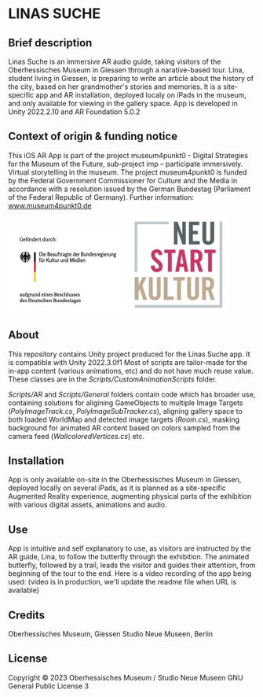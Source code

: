 # LINAS SUCHE

## Brief description

Linas Suche is an immersive AR audio guide, taking visitors of the Oberhessisches Museum in Giessen through a narative-based tour. 
Lina, student living in Giessen, is preparing to write an article about the history of the city, based on her grandmother's stories and memories.
It is a site-specific app and AR installation, deployed localy on iPads in the museum, and only available for viewing in the gallery space. 
App is developed in Unity 2022.2.10 and AR Foundation 5.0.2 

## Context of origin & funding notice

This iOS AR App is part of the project museum4punkt0 - Digital Strategies for the  Museum of the Future, sub-project imp – participate immersively. Virtual storytelling in the museum. The project museum4punkt0 is funded by the Federal Government  Commissioner for Culture and the 
Media in accordance with a resolution issued by the German Bundestag (Parliament of the  Federal Republic of Germany). Further information: www.museum4punkt0.de 

![BKM-Logo](https://github.com/museum4punkt0/Object-by-Object/blob/77bba25aa5a7f9948d4fd6f0b59f5bfb56ae89e2/04%20Logos/BKM_Fz_2017_Web_de.gif)
![NeustartKultur](https://github.com/museum4punkt0/Object-by-Object/blob/22f4e86d4d213c87afdba45454bf62f4253cada1/04%20Logos/BKM_Neustart_Kultur_Wortmarke_pos_RGB_RZ_web.jpg)

## About

This repository contains Unity project produced for the Linas Suche app. It is compatible with Unity 2022.3.0f1
Most of scripts are tailor-made for the in-app content (various animations, etc) and do not have much reuse value. These classes are in the *Scripts/CustomAnimationScripts* folder. 

*Scripts/AR* and *Scripts/General* folders contain code which has broader use, containing solutions for aligining GameObjects to multiple Image Targets (*PolyImageTrack.cs*, *PolyImageSubTracker.cs*), aligning gallery space to both loaded WorldMap and detected image targets (*Room.cs*), masking background for animated AR content based on colors sampled from the camera feed (*WallcoloredVertices.cs*) etc.

## Installation 

App is only available on-site in the Oberhessisches Museum in Giessen, deployed locally on several iPads, as it is planned as a site-specific Augmented Reality experience, augmenting physical parts of the exhibition with various digital assets, animations and audio. 

## Use

App is intuitive and self explanatory to use, as visitors are instructed by the AR guide, Lina, to follow the butterfly through the exhibition. The animated butterfly, followed by a trail, leads the visitor and guides their attention, from beginning of the tour to the end.
Here is a video recording of the app being used: (video is in production, we'll update the readme file when URL is available)

## Credits

Oberhessisches Museum, Giessen
Studio Neue Museen, Berlin

## License

Copyright © 2023 Oberhessisches Museum / Studio Neue Museen
GNU General Public License 3
